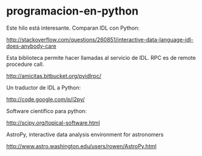 programacion-en-python
======================


Este hilo está interesante. Comparan IDL con Python:

http://stackoverflow.com/questions/260851/interactive-data-language-idl-does-anybody-care



Esta biblioteca permite hacer llamadas al servicio de IDL. RPC es de remote procedure call.

http://amicitas.bitbucket.org/pyidlrpc/



Un traductor de IDL a Python:

http://code.google.com/p/i2py/


Software científico para python:

http://scipy.org/topical-software.html


AstroPy, interactive data analysis environment for astronomers

http://www.astro.washington.edu/users/rowen/AstroPy.html

